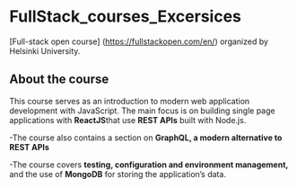 # FullStack_courses_Excersices
[Full-stack open course] (https://fullstackopen.com/en/) organized by Helsinki University.
## About the course
This course serves as an introduction to modern web application development with JavaScript. The main focus is on building single page applications with **ReactJS**that use **REST APIs** built with Node.js. 

-The course also contains a section on **GraphQL, a modern alternative to REST APIs**

-The course covers **testing, configuration and environment management,** and the use of **MongoDB** for storing the application’s data.

